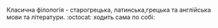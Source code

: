 Класична філологія - старогрецька, латинська,грецька та англійська мови та літератури.
:octocat: ходить сама по собі:
